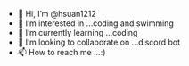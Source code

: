 - 👋 Hi, I’m @hsuan1212
- 👀 I’m interested in ...coding and swimming
- 🌱 I’m currently learning ...coding
- 💞️ I’m looking to collaborate on ...discord bot
- 📫 How to reach me ...:)

<!---
hsuan1212/hsuan1212 is a ✨ special ✨ repository because its `README.md` (this file) appears on your GitHub profile.
You can click the Preview link to take a look at your changes.
--->
